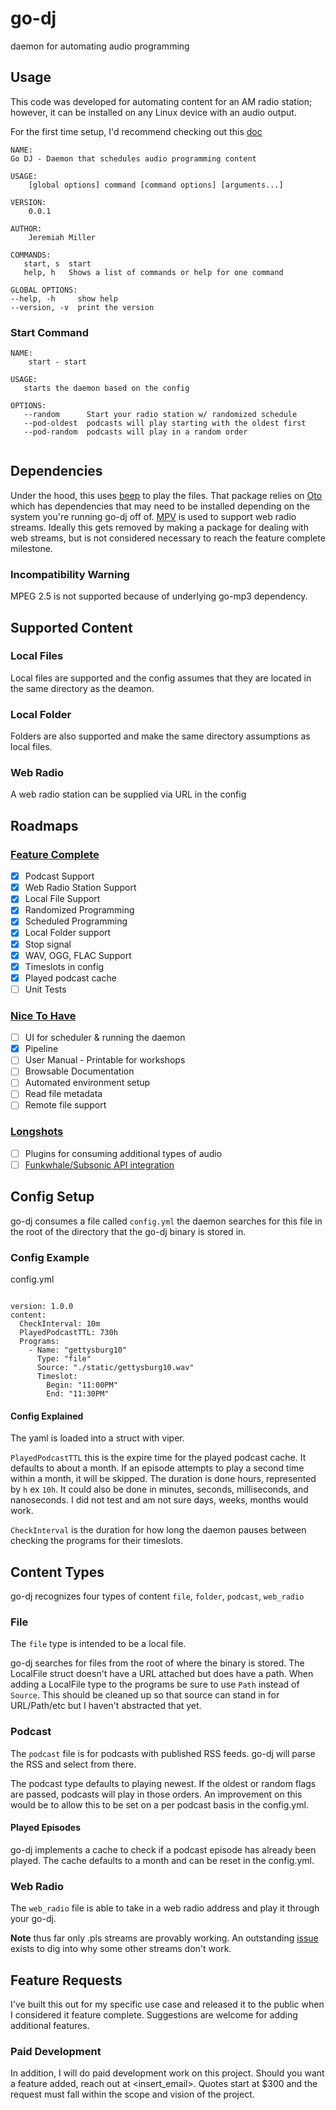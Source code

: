 # go-dj
daemon for automating audio programming 

## Usage
This code was developed for automating content for an AM radio station; however, it can be installed on any Linux device with an audio output.

For the first time setup, I'd recommend checking out this [doc](https://github.com/jmillerv/go-dj/blob/main/docs/first_time_setup.md)

```azure
NAME:
Go DJ - Daemon that schedules audio programming content

USAGE:
    [global options] command [command options] [arguments...]

VERSION:
    0.0.1

AUTHOR:
    Jeremiah Miller

COMMANDS:
   start, s  start
   help, h   Shows a list of commands or help for one command

GLOBAL OPTIONS:
--help, -h     show help
--version, -v  print the version

```

### Start Command 

```azure
NAME:
    start - start

USAGE:
   starts the daemon based on the config

OPTIONS:
   --random      Start your radio station w/ randomized schedule
   --pod-oldest  podcasts will play starting with the oldest first
   --pod-random  podcasts will play in a random order
   

```

## Dependencies
Under the hood, this uses [beep](https://github.com/faiface/beep) to play the files. That package relies on [Oto](https://github.com/hajimehoshi/oto)
which has dependencies that may need to be installed depending on the system you're running go-dj off of.
[MPV](mpv.io) is used to support web radio streams. Ideally this gets removed by making a package for dealing with web streams, but is not considered necessary to reach the feature complete milestone. 

### Incompatibility Warning
MPEG 2.5 is not supported because of underlying go-mp3 dependency.


## Supported Content

### Local Files
Local files are supported and the config assumes that they are located in the same directory as the deamon.

### Local Folder
Folders are also supported and make the same directory assumptions as local files.

### Web Radio 
A web radio station can be supplied via URL in the config

## Roadmaps
### [Feature Complete](https://github.com/jmillerv/go-dj/issues?q=is%3Aopen+is%3Aissue+milestone%3A%22Feature+Complete%22)
- [x] Podcast Support
- [x] Web Radio Station Support
- [x] Local File Support
- [x] Randomized Programming
- [x] Scheduled Programming
- [x] Local Folder support
- [x] Stop signal
- [x] WAV, OGG, FLAC Support
- [x] Timeslots in config
- [x] Played podcast cache
- [ ] Unit Tests

### [Nice To Have](https://github.com/jmillerv/go-dj/milestone/2)
- [ ] UI for scheduler & running the daemon
- [x] Pipeline 
- [ ] User Manual - Printable for workshops
- [ ] Browsable Documentation 
- [ ] Automated environment setup
- [ ] Read file metadata 
- [ ] Remote file support

### [Longshots](https://github.com/jmillerv/go-dj/milestone/3)
- [ ] Plugins for consuming additional types of audio 
- [ ] [Funkwhale/Subsonic API integration](https://docs.funkwhale.audio/api.html)

## Config Setup

go-dj consumes a file called `config.yml` the daemon searches for this file in the root of the directory
that the go-dj binary is stored in.

### Config Example

config.yml
```

version: 1.0.0
content:
  CheckInterval: 10m 
  PlayedPodcastTTL: 730h 
  Programs:
    - Name: "gettysburg10"
      Type: "file"
      Source: "./static/gettysburg10.wav"
      Timeslot:
        Begin: "11:00PM"
        End: "11:30PM"
```

#### Config Explained

The yaml is loaded into a struct with viper. 

`PlayedPodcastTTL` this is the expire time for the played podcast cache. It defaults to about a month. If an episode
attempts to play a second time within a month, it will be skipped. The duration is done hours, represented by `h` ex `10h`. It could
also be done in minutes, seconds, milliseconds, and nanoseconds. I did not test and am not sure days, weeks, months would 
work. 

`CheckInterval` is the duration for how long the daemon pauses between checking the programs for their timeslots. 


## Content Types

go-dj recognizes four types of content `file`, `folder`, `podcast`, `web_radio`


### File
The `file` type is intended to be a local file.

go-dj searches for files from the root of where the binary is stored. The LocalFile struct doesn't have a URL attached
but does have a path. When adding a LocalFile type to the programs be sure to use `Path` instead of `Source`. This should
be cleaned up so that source can stand in for URL/Path/etc but I haven't abstracted that yet.

### Podcast
The `podcast` file is for podcasts with published RSS feeds. go-dj will parse the RSS and select from there.

The podcast type defaults to playing newest. If the oldest or random flags are passed, podcasts will play in those orders. 
An improvement on this would be to allow this to be set on a per podcast basis in the config.yml. 

#### Played Episodes

go-dj implements a cache to check if a podcast episode has already been played. The cache defaults to a month and can be reset in
the config.yml. 

### Web Radio
The `web_radio` file is able to take in a web radio address and play it through your go-dj.

**Note** thus far only .pls streams are provably working. An outstanding [issue](https://github.com/jmillerv/go-dj/issues/37) exists to dig into why some other 
streams don't work. 

## Feature Requests 
I've built this out for my specific use case and released it to the public when I considered it feature complete. Suggestions are welcome for adding additional features.

### Paid Development
In addition, I will do paid development work on this project. Should you want a feature added, reach out at <insert_email>. Quotes start at $300 and the request must fall within the scope and vision of the project.

